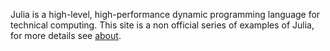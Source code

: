 Julia is a high-level, high-performance dynamic programming language for technical computing. This site is a non official series of examples of Julia, for more details see [about](about.html).